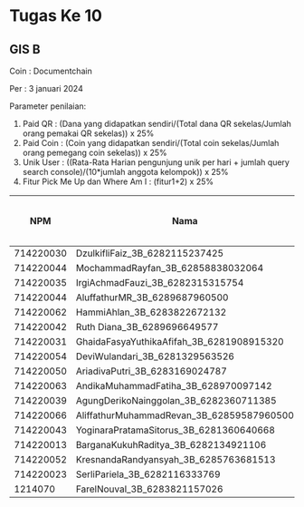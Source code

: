 # Tugas Ke 10

## GIS   B
Coin : Documentchain

Per : 3 januari 2024

Parameter penilaian:
1. Paid QR : (Dana yang didapatkan sendiri/(Total dana QR sekelas/Jumlah orang pemakai QR sekelas))  x  25%
2. Paid Coin : (Coin yang didapatkan sendiri/(Total coin sekelas/Jumlah orang pemegang coin sekelas))  x  25%
3. Unik User : ((Rata-Rata Harian pengunjung unik per hari + jumlah query search console)/(10*jumlah anggota kelompok)) x 25%
4. Fitur Pick Me Up dan Where Am I : (fitur1+2) x 25%


| NPM | Nama | Paid QR | Paid Coin | Unik User / Hari | CSS Mobile Friendly | Fitur Where Am I | Fitur Pick Me Up | 
|----------|----------|----------|----------|----------|----------|----------|----------|
| 714220030 | DzulkifliFaiz_3B_6282115237425   | 0 | 24 | - | - | - | 0 |
| 714220044 | MochammadRayfan_3B_62858838032064  | 0 | 10 | - | - | - | 0 |
| 714220035 | IrgiAchmadFauzi_3B_6282315315754   | 0 | 12 | - | - | - | 0 |
| 714220044 | AluffathurMR_3B_6289687960500  | 0 | 9 | - | - | - | 0 |
| 714220062 | HammiAhlan_3B_6283822672132  | 0 | 0 | - | - | - | 0 |
| 714220042 | Ruth Diana_3B_6289696649577  | 15.055 | - | - | - | - | 0 |
| 714220031 | GhaidaFasyaYuthikaAfifah_3B_6281908915320  | 15.031 | - | - | - | - | 0 |
| 714220054 | DeviWulandari_3B_6281329563526  | 15.054 | - | - | - | - | 0 |
| 714220050 | AriadivaPutri_3B_6283169024787  | 15.050 | - | - | - | - | 0 |
| 714220063 | AndikaMuhammadFatiha_3B_628970097142  | 15.063 | 112 | - | - | - | 0 |
| 714220039 | AgungDerikoNainggolan_3B_6282360711385  | 15.039 | - | - | - | - | 0 |
| 714220066 | AliffathurMuhammadRevan_3B_62859587960500  | 15.066 | - | - | - | - | 0 |
| 714220043 | YoginaraPratamaSitorus_3B_6281360640668  | 15.043 | - | - | - | - | 0 |
| 714220013 | BarganaKukuhRaditya_3B_6282134921106  | 15.013 | - | - | - | - | 0 |
| 714220052 | KresnandaRandyansyah_3B_6285763681513  | 15.052 | - | - | - | - | 0 |
| 714220023 | SerliPariela_3B_6282116333769  | 15.000 | - | - | - | - | 0 |
| 1214070 | FarelNouval_3B_6283821157026  | 15.000 | - | - | - | - | 0 |
